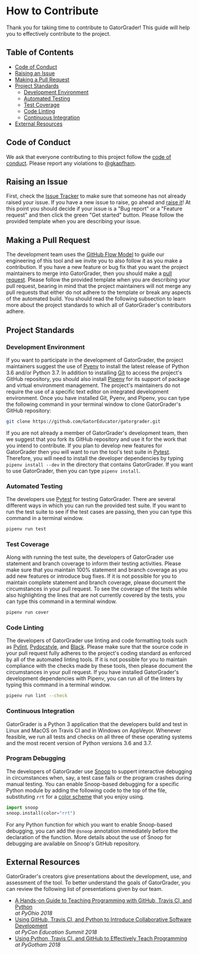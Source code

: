# How to Contribute

Thank you for taking time to contribute to GatorGrader! This guide will help you
to effectively contribute to the project.

## Table of Contents

* [Code of Conduct](#code-of-conduct)
* [Raising an Issue](#raising-an-issue)
* [Making a Pull Request](#making-a-pull-request)
* [Project Standards](#project-standards)
  + [Development Environment](#development-environment)
  + [Automated Testing](#automated-testing)
  + [Test Coverage](#test-coverage)
  + [Code Linting](#code-linting)
  + [Continuous Integration](#continuous-integration)
* [External Resources](#external-resources)

## Code of Conduct

We ask that everyone contributing to this project follow the [code of
conduct](CODE_OF_CONDUCT.md). Please report any violations to
[@gkapfham](https://github.com/gkapfham).

## Raising an Issue

First, check the [Issue
Tracker](https://github.com/GatorEducator/gatorgrader/issues) to make sure that
someone has not already raised your issue. If you have a new issue to raise, go
ahead and [raise
it](https://github.com/GatorEducator/gatorgrader/issues/new/choose)! At this
point you should decide if your issue is a "Bug report" or a "Feature request"
and then click the green "Get started" button. Please follow the provided
template when you are describing your issue.

## Making a Pull Request

The development team uses the [GitHub Flow
Model](https://guides.github.com/introduction/flow/) to guide our engineering of
this tool and we invite you to also follow it as you make a contribution. If you
have a new feature or bug fix that you want the project maintainers to merge
into GatorGrader, then you should make a [pull
request](https://github.com/GatorEducator/gatorgrader/pulls). Please follow the
provided template when you are describing your pull request, bearing in mind
that the project maintainers will not merge any pull requests that either do not
adhere to the template or break any aspects of the automated build. You should
read the following subsection to learn more about the project standards to which
all of GatorGrader's contributors adhere.

## Project Standards

### Development Environment

If you want to participate in the development of GatorGrader, the project
maintainers suggest the use of [Pyenv](https://github.com/pyenv/pyenv) to
install the latest release of Python 3.6 and/or Python 3.7. In addition to
installing [Git](https://git-scm.com/) to access the project's GitHub
repository, you should also install [Pipenv](https://github.com/pypa/pipenv) for
its support of package and virtual environment management. The project's
maintainers do not require the use of a specific text editor on integrated
development environment. Once you have installed Git, Pyenv, and Pipenv, you can
type the following command in your terminal window to clone GatorGrader's GitHub
repository:

```bash
git clone https://github.com/GatorEducator/gatorgrader.git
```

If you are not already a member of GatorGrader's development team, then we
suggest that you fork its GitHub repository and use it for the work that you
intend to contribute. If you plan to develop new features for GatorGrader then
you will want to run the tool's test suite in
[Pytest](https://github.com/pytest-dev/pytest). Therefore, you will need to
install the developer dependencies by typing `pipenv install --dev` in the
directory that contains GatorGrader. If you want to use GatorGrader, then you
can type `pipenv install`.

### Automated Testing

The developers use [Pytest](https://docs.pytest.org/en/latest/) for testing
GatorGrader. There are several different ways in which you can run the provided
test suite. If you want to run the test suite to see if the test cases are
passing, then you can type this command in a terminal window.

```bash
pipenv run test
```

### Test Coverage

Along with running the test suite, the developers of GatorGrader use statement
and branch coverage to inform their testing activities. Please make sure that
you maintain 100% statement and branch coverage as you add new features or
introduce bug fixes. If it is not possible for you to maintain complete
statement and branch coverage, please document the circumstances in your pull
request. To see the coverage of the tests while also highlighting the lines that
are not currently covered by the tests, you can type this command in a terminal
window.

```bash
pipenv run cover
```

### Code Linting

The developers of GatorGrader use linting and code formatting tools such as
[Pylint](https://github.com/PyCQA/pylint),
[Pydocstyle](https://github.com/PyCQA/pydocstyle), and
[Black](https://github.com/python/black). Please make sure that the source code
in your pull request fully adheres to the project's coding standard as enforced
by all of the automated linting tools. If it is not possible for you to maintain
compliance with the checks made by these tools, then please document the
circumstances in your pull request. If you have installed GatorGrader's
development dependencies with Pipenv, you can run all of the linters by typing
this command in a terminal window.

```bash
pipenv run lint --check
```

### Continuous Integration

GatorGrader is a Python 3 application that the developers build and test in
Linux and MacOS on Travis CI and in Windows on AppVeyor. Whenever feasible, we
run all tests and checks on all three of these operating systems and the most
recent version of Python versions 3.6 and 3.7.

### Program Debugging

The developers of GatorGrader use [Snoop](https://github.com/alexmojaki/snoop)
to suppert interactive debugging in circumstances when, say, a test case fails
or the program crashes during manual testing. You can enable Snoop-based
debugging for a specific Python module by adding the following code to the top
of the file, substituting `rrt` for a [color
scheme](https://help.farbox.com/pygments.html) that you enjoy using.

```python
import snoop
snoop.install(color="rrt")
```

For any Python function for which you want to enable Snoop-based debugging, you
can add the `@snoop` annotation immediately before the declaration of the
function. More details about the use of Snoop for debugging are available on
Snoop's GitHub repository.

## External Resources

GatorGrader's creators give presentations about the development, use, and
assessment of the tool. To better understand the goals of GatorGrader, you can
review the following list of presentations given by our team.

- [A Hands-on Guide to Teaching Programming with GitHub, Travis CI, and Python](https://speakerdeck.com/gkapfham/a-hands-on-guide-to-teaching-programming-with-github-travis-ci-and-python) <br> *at PyOhio 2018*
- [Using GitHub, Travis CI, and Python to Introduce Collaborative Software Development](https://speakerdeck.com/gkapfham/using-github-travis-ci-and-python-to-introduce-collaborative-software-development) <br> *at PyCon Education Summit 2018*
- [Using Python, Travis CI, and GitHub to Effectively Teach Programming](https://speakerdeck.com/gkapfham/using-python-travis-ci-and-github-to-effectively-teach-programming) <br> *at PyGotham 2018*
